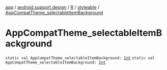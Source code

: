 [app](../../../index.md) / [android.support.design](../../index.md) / [R](../index.md) / [styleable](index.md) / [AppCompatTheme_selectableItemBackground](.)

# AppCompatTheme_selectableItemBackground

`static val AppCompatTheme_selectableItemBackground: `[`Int`](https://kotlinlang.org/api/latest/jvm/stdlib/kotlin/-int/index.html)
`static val AppCompatTheme_selectableItemBackground: `[`Int`](https://kotlinlang.org/api/latest/jvm/stdlib/kotlin/-int/index.html)
